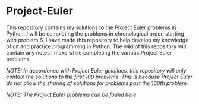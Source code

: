 # Project-Euler

This repository contains my solutions to the Project Euler problems in Python. I will be completing the problems in chronological order, starting with problem 6. I have made this repository to help develop my knowledge of git and practice programming in Python. The wiki of this repository will contain any notes I make while completing the various Project Euler problems.

*NOTE: In accordance with Project Euler guidlines, this repository will only contain the solutions to the first 100 problems. This is because Project Euler do not allow the sharing of solutions for problems past the 100th problem.*

*NOTE: The Project Euler problems can be found [here](https://projecteuler.net/)*

